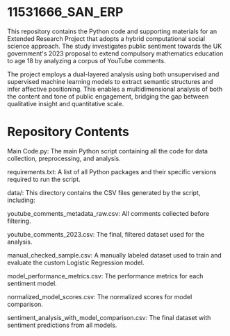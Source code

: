 # 11531666_SAN_ERP

This repository contains the Python code and supporting materials for an Extended Research Project that adopts a hybrid computational social science approach. The study investigates public sentiment towards the UK government's 2023 proposal to extend compulsory mathematics education to age 18 by analyzing a corpus of YouTube comments.

The project employs a dual-layered analysis using both unsupervised and supervised machine learning models to extract semantic structures and infer affective positioning. This enables a multidimensional analysis of both the content and tone of public engagement, bridging the gap between qualitative insight and quantitative scale.

# Repository Contents
Main Code.py: The main Python script containing all the code for data collection, preprocessing, and analysis.

requirements.txt: A list of all Python packages and their specific versions required to run the script.

data/: This directory contains the CSV files generated by the script, including:

youtube_comments_metadata_raw.csv: All comments collected before filtering.

youtube_comments_2023.csv: The final, filtered dataset used for the analysis.

manual_checked_sample.csv: A manually labeled dataset used to train and evaluate the custom Logistic Regression model.

model_performance_metrics.csv: The performance metrics for each sentiment model.

normalized_model_scores.csv: The normalized scores for model comparison.

sentiment_analysis_with_model_comparison.csv: The final dataset with sentiment predictions from all models.



